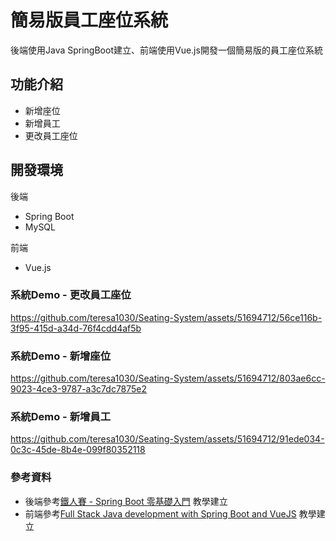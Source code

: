 # 簡易版員工座位系統
後端使用Java SpringBoot建立、前端使用Vue.js開發一個簡易版的員工座位系統

## 功能介紹
 * 新增座位
 * 新增員工
 * 更改員工座位

## 開發環境
後端
  * Spring Boot
  * MySQL

前端
  * Vue.js

### 系統Demo - 更改員工座位

https://github.com/teresa1030/Seating-System/assets/51694712/56ce116b-3f95-415d-a34d-76f4cdd4af5b

### 系統Demo - 新增座位



https://github.com/teresa1030/Seating-System/assets/51694712/803ae6cc-9023-4ce3-9787-a3c7dc7875e2



### 系統Demo - 新增員工


https://github.com/teresa1030/Seating-System/assets/51694712/91ede034-0c3c-45de-8b4e-099f80352118



### 參考資料
  * 後端參考[鐵人賽 - Spring Boot 零基礎入門](https://ithelp.ithome.com.tw/users/20151036/ironman/6130) 教學建立
  * 前端參考[Full Stack Java development with Spring Boot and VueJS](https://www.danvega.dev/blog/full-stack-java) 教學建立
